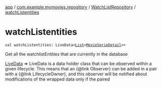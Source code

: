 [app](../../index.md) / [com.example.mymovies.repository](../index.md) / [WatchListRepository](index.md) / [watchListentities](./watch-listentities.md)

# watchListentities

`val watchListentities: LiveData<`[`List`](https://kotlinlang.org/api/latest/jvm/stdlib/kotlin.collections/-list/index.html)`<`[`MovieSerieDetail`](../../com.example.mymovies.models/-movie-serie-detail/index.md)`>>`

Get all the watchlistEntities that are currently in the database

[LiveData](#) =&gt; LiveData is a data holder class that can be observed within a given lifecycle.
This means that an {@link Observer} can be added in a pair with a {@link LifecycleOwner}, and
this observer will be notified about modifications of the wrapped data only if the paired

